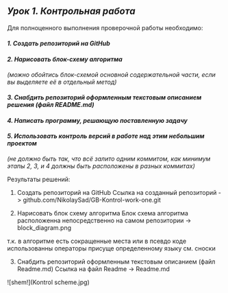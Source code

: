 ## *Урок 1. Контрольная работа*

Для полноценного выполнения проверочной работы необходимо:

#### *1. Создать репозиторий на GitHub*

#### *2. Нарисовать блок-схему алгоритма*
*(можно обойтись блок-схемой основной содержательной части, если вы выделяете её в отдельный метод)*

#### *3. Снабдить репозиторий оформленным текстовым описанием решения (файл README.md)*

#### _4. Написать программу, решающую поставленную задачу_

#### *5. Использовать контроль версий в работе над этим небольшим проектом*
_(не должно быть так, что всё залито одним коммитом, как минимум этапы 2, 3, и 4 должны быть расположены в разных коммитах)_


Результаты решений:
1. Создать репозиторий на GitHub
Ссылка на созданный репозиторий -> github.com/NikolaySad/GB-Kontrol-work-one.git

2. Нарисовать блок схему алгоритма
Блок схема алгоритма расположенна непосредственно на самом репозитории -> block_diagram.png

т.к. в алгоритме есть сокращенные места или в псевдо коде использованны операторы присуще определенному языку см. сноски

3. Снабдить репозиторий оформленным текстовым описанием (файл Readme.md)
Ссылка на файл Readme -> Readme.md

![shem!](Kontrol scheme.jpg)
